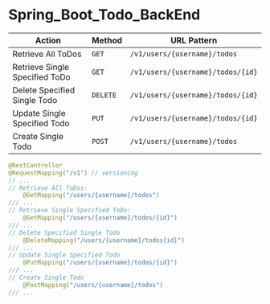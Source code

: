 # Spring_Boot_Todo_BackEnd

| Action                         | Method   | URL Pattern                       |
| ------------------------------ | -------- | --------------------------------- |
| Retrieve All ToDos             | `GET`    | `/v1/users/{username}/todos`      |
| Retrieve Single Specified ToDo | `GET`    | `/v1/users/{username}/todos/{id}` |
| Delete Specified Single Todo   | `DELETE` | `/v1/users/{username}/todos/{id}`  |
| Update Single Specified Todo   | `PUT`    | `/v1/users/{username}/todos/{id}` |
| Create Single Todo             | `POST`   | `/v1/users/{username}/todos`      |

```java
@RestController
@RequestMapping("/v1") // versioning
// ...
// Retrieve All ToDos:
    @GetMapping("/users/{username}/todos")
/// ...
// Retrieve Single Specified ToDo:
    @GetMapping("/users/{username}/todos/{id}")
/// ...
// Delete Specified Single Todo
    @DeleteMapping("/users/{username}/todos{id}")
/// ...
// Update Single Specified Todo
    @PutMapping("/users/{username}/todos/{id}")
/// ...
// Create Single Todo
    @PostMapping("/users/{username}/todos")
/// ...
```
